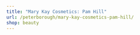 ```yaml
---
title: "Mary Kay Cosmetics: Pam Hill"
url: /peterborough/mary-kay-cosmetics-pam-hill/
shop: beauty
---
```

